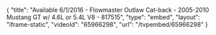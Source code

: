 {
    "title": "Available 6\/1\/2016 - Flowmaster Outlaw Cat-back - 2005-2010 Mustang GT w\/ 4.6L or 5.4L V8 - 817515",
    "type": "embed",
    "layout": "iframe-static",
    "videoId": "65966298",
    "url": "\/tvpembed\/65966298"
}